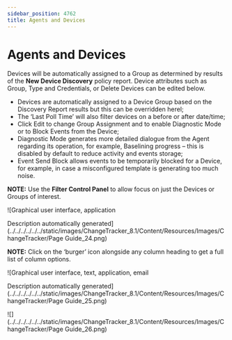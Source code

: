 ```yaml
---
sidebar_position: 4762
title: Agents and Devices
---
```


# Agents and Devices

Devices will be automatically assigned to a Group as determined by results of the **New Device Discovery** policy report. Device attributes such as Group, Type and Credentials, or Delete Devices can be edited below.

* Devices are automatically assigned to a Device Group based on the Discovery Report results but this can be overridden herel;
* The ‘Last Poll Time’ will also filter devices on a before or after date/time;
* Click Edit to change Group Assignment and to enable Diagnostic Mode or to Block Events from the Device;
* Diagnostic Mode generates more detailed dialogue from the Agent regarding its operation, for example, Baselining progress – this is disabled by default to reduce activity and events storage;
* Event Send Block allows events to be temporarily blocked for a Device, for example, in case a misconfigured template is generating too much noise.

**NOTE:** Use the **Filter Control Panel** to allow focus on just the Devices or Groups of interest.

![Graphical user interface, application

Description automatically generated](../../../../../../static/images/ChangeTracker_8.1/Content/Resources/Images/ChangeTracker/Page Guide_24.png)

**NOTE:** Click on the ‘burger’ icon alongside any column heading to get a full list of column options.

![Graphical user interface, text, application, email

Description automatically generated](../../../../../../static/images/ChangeTracker_8.1/Content/Resources/Images/ChangeTracker/Page Guide_25.png)

![](../../../../../../static/images/ChangeTracker_8.1/Content/Resources/Images/ChangeTracker/Page Guide_26.png)